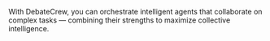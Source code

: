 With DebateCrew, you can orchestrate intelligent agents that collaborate on complex tasks — combining their strengths to maximize collective intelligence.
